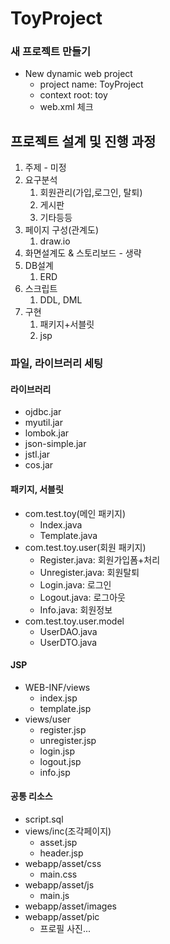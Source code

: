 # ToyProject
### 새 프로젝트 만들기
- New dynamic web project
  - project name: ToyProject
  - context root: toy
  - web.xml 체크

## 프로젝트 설계 및 진행 과정
1. 주제 - 미정
2. 요구분석
   1. 회원관리(가입,로그인, 탈퇴)
   2. 게시판
   3. 기타등등
3. 페이지 구성(관계도)
   1. draw.io
4. 화면설계도 & 스토리보드 - 생략
5. DB설계
   1. ERD
6. 스크립트
   1. DDL, DML
7. 구현
   1. 패키지+서블릿
   2. jsp

### 파일, 라이브러리 세팅
#### 라이브러리
- ojdbc.jar
- myutil.jar
- lombok.jar
- json-simple.jar
- jstl.jar
- cos.jar
  


#### 패키지, 서블릿
- com.test.toy(메인 패키지)
  - Index.java
  - Template.java
- com.test.toy.user(회원 패키지)
  - Register.java: 회원가입폼+처리
  - Unregister.java: 회원탈퇴
  - Login.java: 로그인
  - Logout.java: 로그아웃
  - Info.java: 회원정보
- com.test.toy.user.model
  - UserDAO.java
  - UserDTO.java


#### JSP

- WEB-INF/views
  - index.jsp
  - template.jsp
- views/user
  - register.jsp
  - unregister.jsp
  - login.jsp
  - logout.jsp
  - info.jsp

#### 공통 리소스
- script.sql
- views/inc(조각페이지)
  - asset.jsp
  - header.jsp
- webapp/asset/css
  - main.css
- webapp/asset/js
  - main.js
- webapp/asset/images
- webapp/asset/pic
  - 프로필 사진...